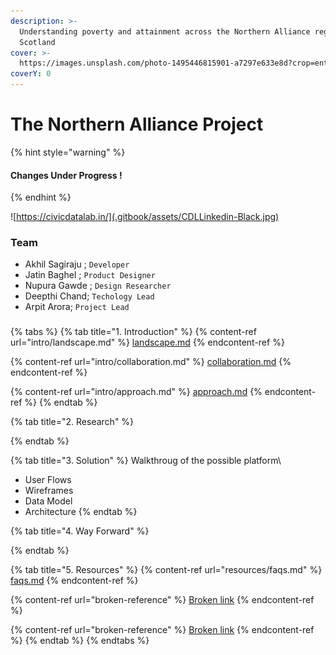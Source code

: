 ```yaml
---
description: >-
  Understanding poverty and attainment across the Northern Alliance region of
  Scotland
cover: >-
  https://images.unsplash.com/photo-1495446815901-a7297e633e8d?crop=entropy&cs=srgb&fm=jpg&ixid=MnwxOTcwMjR8MHwxfHNlYXJjaHwyfHxib29rc3xlbnwwfHx8fDE2MzQxODYwOTM&ixlib=rb-1.2.1&q=85
coverY: 0
---
```


# The Northern Alliance Project

{% hint style="warning" %}
#### Changes Under Progress ! <a href="changes-under-progress" id="changes-under-progress"></a>
{% endhint %}

![https://civicdatalab.in/](.gitbook/assets/CDLLinkedin-Black.jpg)

### Team

* Akhil Sagiraju ; `Developer`
* Jatin Baghel ; `Product Designer`
* Nupura Gawde ; `Design Researcher`
* Deepthi Chand; `Techology Lead`
* Arpit Arora; `Project Lead`

###

{% tabs %}
{% tab title="1. Introduction" %}
{% content-ref url="intro/landscape.md" %}
[landscape.md](intro/landscape.md)
{% endcontent-ref %}

{% content-ref url="intro/collaboration.md" %}
[collaboration.md](intro/collaboration.md)
{% endcontent-ref %}

{% content-ref url="intro/approach.md" %}
[approach.md](intro/approach.md)
{% endcontent-ref %}
{% endtab %}

{% tab title="2. Research" %}

{% endtab %}

{% tab title="3. Solution" %}
Walkthroug of the possible platform\


* User Flows
* Wireframes
* Data Model
* Architecture
{% endtab %}

{% tab title="4. Way Forward" %}

{% endtab %}

{% tab title="5. Resources" %}
{% content-ref url="resources/faqs.md" %}
[faqs.md](resources/faqs.md)
{% endcontent-ref %}

{% content-ref url="broken-reference" %}
[Broken link](broken-reference)
{% endcontent-ref %}

{% content-ref url="broken-reference" %}
[Broken link](broken-reference)
{% endcontent-ref %}
{% endtab %}
{% endtabs %}
